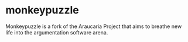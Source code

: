 monkeypuzzle
============

Monkeypuzzle is a fork of the Araucaria Project that aims to breathe new life into the argumentation software arena.
